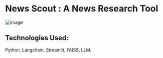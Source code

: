 # News Scout : A News Research Tool
![image](https://github.com/user-attachments/assets/12e561c2-b7af-41ff-b765-eb8d04f6889f)

## Technologies Used: 
Python, Langchain, Streamlit, FAISS, LLM.


